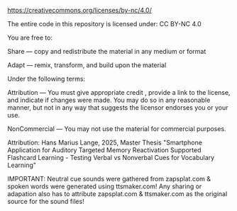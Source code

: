  https://creativecommons.org/licenses/by-nc/4.0/

The entire code in this repository is licensed under: CC BY-NC 4.0

You are free to:

Share — copy and redistribute the material in any medium or format

Adapt — remix, transform, and build upon the material

Under the following terms:

Attribution — You must give appropriate credit , provide a link to the license, and indicate if changes were made. You may do so in any reasonable manner, but not in any way that suggests the licensor endorses you or your use.

NonCommercial — You may not use the material for commercial purposes.

Attribution: Hans Marius Lange, 2025, Master Thesis "Smartphone Application for Auditory Targeted Memory Reactivation Supported Flashcard Learning - Testing Verbal vs Nonverbal Cues for Vocabulary Learning"

IMPORTANT: Neutral cue sounds were gathered from zapsplat.com & spoken words were generated using ttsmaker.com! Any sharing or adapation also has to attribute zapsplat.com & ttsmaker.com as the original source for the sound files! 
